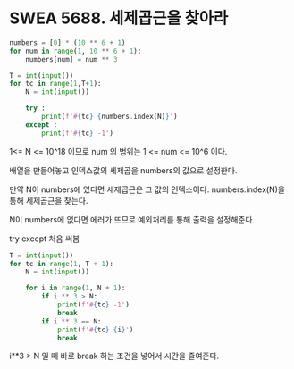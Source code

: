 # SWEA 5688. 세제곱근을 찾아라

```python
numbers = [0] * (10 ** 6 + 1)
for num in range(1, 10 ** 6 + 1):
    numbers[num] = num ** 3

T = int(input())
for tc in range(1,T+1):
    N = int(input())

    try :
        print(f'#{tc} {numbers.index(N)}')
    except :
        print(f'#{tc} -1')
```

1<= N <= 10^18 이므로 num 의 범위는 1 <= num <= 10^6 이다.

배열을 만들어놓고 인덱스값의 세제곱을 numbers의 값으로 설정한다.

만약 N이 numbers에 있다면 세제곱근은 그 값의 인덱스이다. numbers.index(N)을 통해 세제곱근을 찾는다.

N이 numbers에 없다면 에러가 뜨므로 예외처리를 통해 출력을 설정해준다.

try except 처음 써봄

```python
T = int(input())
for tc in range(1, T + 1):
    N = int(input())

    for i in range(1, N + 1):
        if i ** 3 > N:
            print(f'#{tc} -1')
            break
        if i ** 3 == N:
            print(f'#{tc} {i}')
            break
```

i**3 > N 일 때 바로 break 하는 조건을 넣어서 시간을 줄여준다.